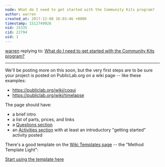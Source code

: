 ```yaml
---
node: What do I need to get started with the Community Kits program?
author: warren
created_at: 2017-12-08 16:03:46 +0000
timestamp: 1512749026
nid: 15335
cid: 22794
uid: 1
---
```




[warren](../profile/warren) replying to: [What do I need to get started with the Community Kits program?](../notes/warren/12-08-2017/what-do-i-need-to-get-started-with-the-community-kits-program)

----
We'll be posting more on this soon, but the very first steps are to be sure your project is posted on PublicLab.org on a wiki page -- like these examples:

* https://publiclab.org/wiki/coqui
* https://publiclab.org/wiki/timelapse

The page should have:

* a brief intro
* a list of parts, prices, and links
* a [Questions section](/wiki/activities#Questions+grids)
* an [Activities section](/wiki/activities) with at least an introductory "getting started" activity posted

There's a good template on the [Wiki Templates page](/wiki/wiki-templates) -- the "Method Template Light":

<a class="btn btn-lg btn-primary" href="https://publiclab.org/wiki/new?n=14552&title=Your%20kit%20name%20here&tags=community-kits,new-community-kits">Start using the template here</a>